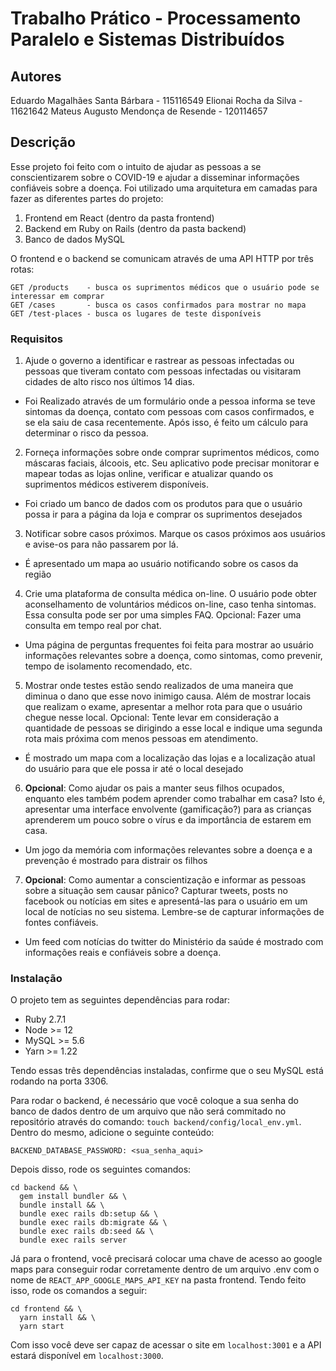 # Trabalho Prático - Processamento Paralelo e Sistemas Distribuídos

## Autores
Eduardo Magalhães Santa Bárbara    - 115116549
Elionai Rocha da Silva             - 11621642
Mateus Augusto Mendonça de Resende - 120114657

## Descrição

Esse projeto foi feito com o intuito de ajudar as pessoas a se conscientizarem sobre o COVID-19 e ajudar a disseminar informações confiáveis sobre a doença.
Foi utilizado uma arquitetura em camadas para fazer as diferentes partes do projeto:
1. Frontend em React (dentro da pasta frontend)
2. Backend em Ruby on Rails (dentro da pasta backend)
3. Banco de dados MySQL

O frontend e o backend se comunicam através de uma API HTTP por três rotas:
```
GET /products    - busca os suprimentos médicos que o usuário pode se interessar em comprar
GET /cases       - busca os casos confirmados para mostrar no mapa
GET /test-places - busca os lugares de teste disponíveis
```

### Requisitos

1. Ajude o governo a identificar e rastrear as pessoas infectadas ou pessoas que tiveram contato com pessoas infectadas ou visitaram cidades de alto risco nos últimos 14 dias.
  - Foi Realizado através de um formulário onde a pessoa informa se teve sintomas da doença, contato com pessoas com casos confirmados, e se ela saiu de casa recentemente. Após isso, é feito um cálculo para determinar o risco da pessoa.

2. Forneça informações sobre onde comprar suprimentos médicos, como máscaras faciais, álcoois, etc. Seu aplicativo pode precisar monitorar e mapear todas as lojas online, verificar e atualizar quando os suprimentos médicos estiverem disponíveis.
  - Foi criado um banco de dados com os produtos para que o usuário possa ir para a página da loja e comprar os suprimentos desejados

3. Notificar sobre casos próximos. Marque os casos próximos aos usuários e avise-os para não passarem por lá.
  - É apresentado um mapa ao usuário notificando sobre os casos da região

4. Crie uma plataforma de consulta médica on-line. O usuário pode obter aconselhamento de voluntários médicos on-line, caso tenha sintomas. Essa consulta pode ser por uma simples FAQ. Opcional: Fazer uma consulta em tempo real por chat.
  - Uma página de perguntas frequentes foi feita para mostrar ao usuário informações relevantes sobre a doença, como sintomas, como prevenir, tempo de isolamento recomendado, etc.

5. Mostrar onde testes estão sendo realizados de uma maneira que diminua o dano que esse novo inimigo causa. Além de mostrar locais que realizam o exame, apresentar a melhor rota para que o usuário chegue nesse local. Opcional: Tente levar em consideração a quantidade de pessoas se dirigindo a esse local e indique uma segunda rota mais próxima com menos pessoas em atendimento.
  - É mostrado um mapa com a localização das lojas e a localização atual do usuário para que ele possa ir até o local desejado

6. **Opcional**: Como ajudar os pais a manter seus filhos ocupados, enquanto eles também podem aprender como trabalhar em casa? Isto é, apresentar uma interface envolvente (gamificação?) para as crianças aprenderem um pouco sobre o vírus e da importância de estarem em casa.
  - Um jogo da memória com informações relevantes sobre a doença e a prevenção é mostrado para distrair os filhos

7. **Opcional**: Como aumentar a conscientização e informar as pessoas sobre a situação sem causar pânico? Capturar tweets, posts no facebook ou notícias em sites e apresentá-las para o usuário em um local de notícias no seu sistema. Lembre-se de capturar informações de fontes confiáveis.
  - Um feed com notícias do twitter do Ministério da saúde é mostrado com informações reais e confiáveis sobre a doença.


### Instalação

O projeto tem as seguintes dependências para rodar:
  - Ruby 2.7.1
  - Node >= 12
  - MySQL >= 5.6
  - Yarn >= 1.22

Tendo essas três dependências instaladas, confirme que o seu MySQL está rodando na porta 3306.

Para rodar o backend, é necessário que você coloque a sua senha do banco de dados dentro de um arquivo que não será commitado no repositório através do comando: `touch backend/config/local_env.yml`. Dentro do mesmo, adicione o seguinte conteúdo:

```
BACKEND_DATABASE_PASSWORD: <sua_senha_aqui>
```

Depois disso, rode os seguintes comandos:
  ```
  cd backend && \
    gem install bundler && \
    bundle install && \
    bundle exec rails db:setup && \
    bundle exec rails db:migrate && \
    bundle exec rails db:seed && \
    bundle exec rails server
  ```

Já para o frontend, você precisará colocar uma chave de acesso ao google maps para conseguir rodar corretamente dentro de um arquivo .env com o nome de `REACT_APP_GOOGLE_MAPS_API_KEY` na pasta frontend. Tendo feito isso, rode os comandos a seguir:
  ```
  cd frontend && \
    yarn install && \
    yarn start
  ```

Com isso você deve ser capaz de acessar o site em `localhost:3001` e a API estará disponível em `localhost:3000`.
